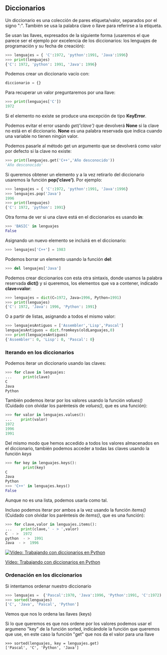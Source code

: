 ## Diccionarios

Un diccionario es una colección de pares etiqueta/valor, separados por el signo ":". También se usa la palabra clave o llave para referirse a la etiqueta.

Se usan las llaves, expresados de la siguiente forma (usaremos el que parece ser el ejemplo por excelencia de los diccionarios: los lenguajes de programación y su fecha de creación):

```python
>>> lenguajes = { 'C':1972, 'python':1991, 'Java':1996}
>>> print(lenguajes)
{'C': 1972, 'python': 1991, 'Java': 1996}
```
Podemos crear un diccionario vacío con:

```python
diccionario = {}
```

Para recuperar un valor preguntaremos por una llave:

```python
>>> print(lenguajes['C'])
1972
```

Si el elemento no existe se produce una excepción de tipo **KeyError**.

Podemos evitar el error usando *get('clave')* que devolverá **None** si la clave no está en el diccionario. **None** es una palabra reservada que indica cuando una variable no tienen ningún valor.


Podemos pasarle al método get un argumento que se devolverá como valor por defecto si la clave no existe:

```python
>>> print(lenguajes.get('C++','Año desconocido'))
'Año desconocido'
```

Si queremos obtener un elemento y a la vez retirarlo del diccionario usaremos la función **pop('clave')**. Por ejemplo:

```python
>>> lenguajes = { 'C':1972, 'python':1991, 'Java':1996}
>>> lenguajes.pop('Java')
1996
>>> print(lenguajes)
{'C': 1972, 'python': 1991}
```



Otra forma de ver si una clave está en el diccionarios es usando **in**:

```python
>>> 'BASIC' in lenguajes
False
```
Asignando un nuevo elemento se incluirá en el diccionario:

```python
>>> lenguajes['C++'] = 1983
```
Podemos borrar un elemento usando la función **del**:

```python
>>> del lenguajes['Java']
```

Podemos crear diccionarios con esta otra sintaxis, donde usamos la palabra reservada **dict()** y si queremos, los elementos que va a contener, indicado **clave=valor**:


```python
>>> lenguajes = dict(C=1972, Java=1996, Python=1991)
>>> print(lenguajes)
{'C': 1972, 'Java': 1996, 'Python': 1991}
```
O a partir de listas, asignando a todos el mismo valor:

```python
>>> lenguajesAntiguos = ['Assembler','Lisp','Pascal']
lenguajesAntiguos = dict.fromkeys(oldLanguajes,0)
>>> print(lenguajesAntiguos)
{'Assembler': 0, 'Lisp': 0, 'Pascal': 0}
```


### Iterando en los diccionarios

Podemos iterar un diccionario usando las claves:

```python
>>> for clave in lenguajes:
...     print(clave)
C
Java
Python
```

También podemos iterar por los valores usando la función *values()* (Cuidado con olvidar los paréntesis de *values()*, que es una función):

```python
>>> for valor in lenguajes.values():
...    print(valor)
1972
1996
1991
```

Del mismo modo que hemos accedido a todos los valores almacenados en el diccionario, también podemos acceder a todas las claves usando la función *keys*

```python
>>> for key in lenguajes.keys():
        print(key)
C
Java
Python
>>> 'C++' in lenguajes.keys()
False
``` 

Aunque no es una lista, podemos usarla como tal.

Incluso podemos iterar por ambos a la vez usando la función *items()* (Cuidado con olvidar los paréntesis de *items()*, que es una función):

```python
>>> for clave,valor in lenguajes.items():
...    print(clave,' - > ',valor)
C  - >  1972
python  - >  1991
Java  - >  1996
```

[![Vídeo: Trabajando con diccionarios en Python](https://img.youtube.com/vi/d4lk8ImDTQQ/0.jpg)](https://drive.google.com/file/d/1H-AyasUYnxVW6Vq2ja0AV5CMwe0Ms__0/view?usp=sharing)


[Vídeo: Trabajando con diccionarios en Python](https://drive.google.com/file/d/1H-AyasUYnxVW6Vq2ja0AV5CMwe0Ms__0/view?usp=sharing)

### Ordenación en los diccionarios

Si intentamos ordenar nuestro diccionario

```python
>>> lenguajes =  {'Pascal':1970, 'Java':1996, 'Python':1991, 'C':1972)
>>> sorted(lenguajes)
['C', 'Java', 'Pascal', 'Python']

```
Vemos que nos lo ordena las llaves (keys)

Si lo que queremos es que nos ordene por los valores podemos usar el argumeno "key" de la función sorted, indicándole la función que queremos que use, en este caso la función "get" que nos da el valor para una llave

```
>>> sorted(lenguajes, key = lenguajes.get)
['Pascal', 'C', 'Python', 'Java']
```
